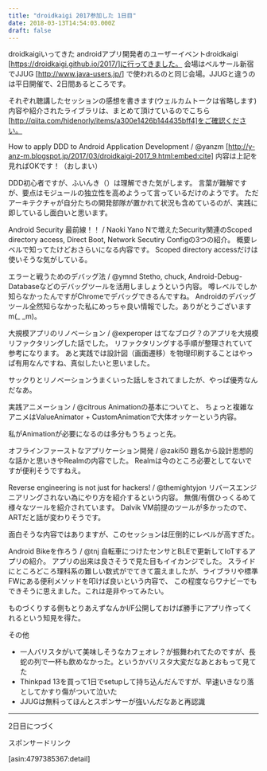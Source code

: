 ```yaml
---
title: "droidkaigi 2017参加した 1日目"
date: 2018-03-13T14:54:03.000Z
draft: false
---
```


droidkaigiいってきた
androidアプリ開発者のユーザーイベントdroidkaigi [https://droidkaigi.github.io/2017/]に行ってきました。
会場はベルサール新宿でJJUG [http://www.java-users.jp/]
で使われるのと同じ会場。JJUGと違うのは平日開催で、2日間あるところです。

それぞれ聴講したセッションの感想を書きます(ウェルカムトークは省略します)
内容や紹介されたライブラリは、まとめて頂けているのでこちら
[http://qiita.com/hidenorly/items/a300e1426b144435bff4]をご確認ください。

How to apply DDD to Android Application Development / @yanzm
[http://y-anz-m.blogspot.jp/2017/03/droidkaigi-2017_9.html:embed:cite]
内容は上記を見ればOKです！（おしまい）

DDD初心者ですが、ふいんき（）は理解できた気がします。
言葉が難解ですが、要点はモジュールの独立性を高めようって言っているだけのようです。
ただアーキテクチャが自分たちの開発部隊が置かれて状況も含めているのが、実践に即しているし面白いと思います。

Android Security 最前線！！ / Naoki Yano
Nで増えたSecurity関連のScoped directory access, Direct Boot, Network Secutiry
Configの3つの紹介。
概要レベルで知ってたけどおさらいになる内容です。
Scoped directory accessだけは使いそうな気がしている。

エラーと戦うためのデバッグ法 / @ymnd
Stetho, chuck, Android-Debug-Databaseなどのデバッグツールを活用しましょうという内容。
噂レベルでしか知らなかったんですがChromeでデバッグできるんですね。
Androidのデバッグツール全然知らなかった私にめっちゃ良い情報でした。ありがとうございますm(_ _m)。

大規模アプリのリノベーション / @experoper
はてなブログ？のアプリを大規模リファクタリングした話でした。
リファクタリングする手順が整理されていて参考になります。
あと実践では設計図（画面遷移）を物理印刷することはやっぱ有用なんですね、真似したいと思いました。

サックりとリノベーションうまくいった話しをされてましたが、やっぱ優秀なんだなあ。

実践アニメーション / @citrous
Animationの基本についてと、
ちょっと複雑なアニメはValueAnimator + CustomAnimationで大体オッケーという内容。

私がAnimationが必要になるのは多分もうちょっと先。

オフラインファーストなアプリケーション開発 / @zaki50
題名から設計思想的な話かと思いきやRealmの内容でした。
Realmは今のところ必要としてないですが便利そうですねえ。

Reverse engineering is not just for hackers! / @themightyjon
リバースエンジニアリングされない為にやり方を紹介するという内容。
無償/有償ひっくるめて様々なツールを紹介されています。
Dalvik VM前提のツールが多かったので、ARTだと話が変わりそうです。

面白そうな内容ではありますが、このセッションは圧倒的にレベルが高すぎた。

Android Bikeを作ろう / @tnj
自転車につけたセンサとBLEで更新してIoTするアプリの紹介。
アプリの出来は良さそうで見た目もイイカンジでした。
スライドにところどころ理科系の難しい数式がでてきて震えましたが、ライブラリや標準FWにある便利メソッドを叩けば良いという内容で、
この程度ならワナビーでもできそうに思えました。これは是非やってみたい。

ものづくりする側もとりあえずなんかI/F公開しておけば勝手にアプリ作ってくれるという知見を得た。

その他
 * 一人バリスタがいて美味しそうなカフェオレ？が振舞われてたのですが、長蛇の列で一杯も飲めなかった。というかバリスタ大変だなあとおもって見てた
 * Thinkpad 13を買って1日でsetupして持ち込んだんですが、早速いきなり落としてかすり傷がついて泣いた
 * JJUGは無料ってほんとスポンサーが強いんだなあと再認識


--------------------------------------------------------------------------------

2日目につづく

スポンサードリンク

[asin:4797385367:detail]
